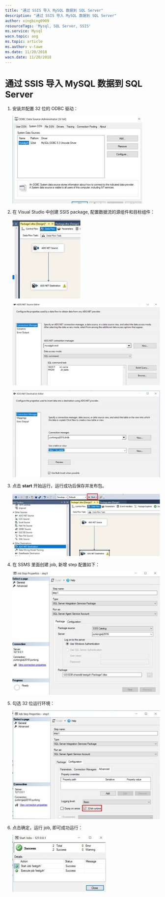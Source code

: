 ```yaml
---
title: "通过 SSIS 导入 MySQL 数据到 SQL Server"
description: "通过 SSIS 导入 MySQL 数据到 SQL Server"
author: xingbing0909
resourceTags: 'Mysql, SQL Server, SSIS'
ms.service: Mysql
wacn.topic: aog
ms.topic: article
ms.author: v-tawe
ms.date: 11/20/2018
wacn.date: 11/20/2018
---
```


# 通过 SSIS 导入 MySQL 数据到 SQL Server

1. 安装并配置 32 位的 ODBC 驱动：

    ![01](media/aog-mysql-howto-import-mysql-data-to-sql-server-via-ssis/01.jpg "01")

2. 在 Visual Studio 中创建 SSIS package, 配置数据流的源组件和目标组件：

    ![02](media/aog-mysql-howto-import-mysql-data-to-sql-server-via-ssis/02.jpg "02")

    ![03](media/aog-mysql-howto-import-mysql-data-to-sql-server-via-ssis/03.jpg "03")

    ![04](media/aog-mysql-howto-import-mysql-data-to-sql-server-via-ssis/04.jpg "04")

3. 点击 **start** 开始运行，运行成功后保存并发布包。

    ![05](media/aog-mysql-howto-import-mysql-data-to-sql-server-via-ssis/05.jpg "05")

4. 在 SSMS 里面创建 job, 新增 step 配置如下：

    ![06](media/aog-mysql-howto-import-mysql-data-to-sql-server-via-ssis/06.jpg "06")

5. 勾选 32 位运行环境：

    ![07](media/aog-mysql-howto-import-mysql-data-to-sql-server-via-ssis/07.jpg "07")

6. 点击确定，运行 job, 即可成功运行：

    ![08](media/aog-mysql-howto-import-mysql-data-to-sql-server-via-ssis/08.jpg "08")
